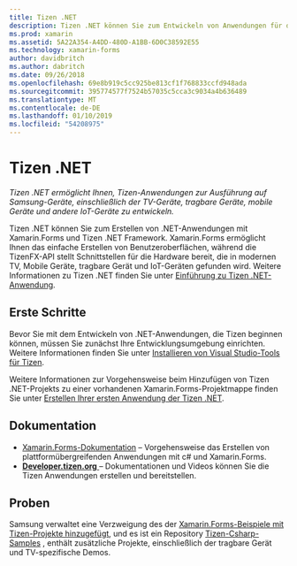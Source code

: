 ```yaml
---
title: Tizen .NET
description: Tizen .NET können Sie zum Entwickeln von Anwendungen für das Betriebssystem Tizen, die auf Samsung-Geräte, einschließlich der TV-Geräte, tragbare Geräte, mobile Geräte und andere IoT-Geräten ausgeführt wird.
ms.prod: xamarin
ms.assetid: 5A22A354-A4DD-480D-A1BB-6D0C38592E55
ms.technology: xamarin-forms
author: davidbritch
ms.author: dabritch
ms.date: 09/26/2018
ms.openlocfilehash: 69e8b919c5cc925be813cf1f768833ccfd948ada
ms.sourcegitcommit: 395774577f7524b57035c5cca3c9034a4b636489
ms.translationtype: MT
ms.contentlocale: de-DE
ms.lasthandoff: 01/10/2019
ms.locfileid: "54208975"
---
```

# <a name="tizen-net"></a>Tizen .NET

_Tizen .NET ermöglicht Ihnen, Tizen-Anwendungen zur Ausführung auf Samsung-Geräte, einschließlich der TV-Geräte, tragbare Geräte, mobile Geräte und andere IoT-Geräte zu entwickeln._

Tizen .NET können Sie zum Erstellen von .NET-Anwendungen mit Xamarin.Forms und Tizen .NET Framework. Xamarin.Forms ermöglicht Ihnen das einfache Erstellen von Benutzeroberflächen, während die TizenFX-API stellt Schnittstellen für die Hardware bereit, die in modernen TV, Mobile Geräte, tragbare Gerät und IoT-Geräten gefunden wird. Weitere Informationen zu Tizen .NET finden Sie unter [Einführung zu Tizen .NET-Anwendung](https://developer.tizen.org/development/training/.net-application).

## <a name="get-started"></a>Erste Schritte

Bevor Sie mit dem Entwickeln von .NET-Anwendungen, die Tizen beginnen können, müssen Sie zunächst Ihre Entwicklungsumgebung einrichten. Weitere Informationen finden Sie unter [Installieren von Visual Studio-Tools für Tizen](https://developer.tizen.org/development/visual-studio-tools-tizen/installing-visual-studio-tools-tizen).

Weitere Informationen zur Vorgehensweise beim Hinzufügen von Tizen .NET-Projekts zu einer vorhandenen Xamarin.Forms-Projektmappe finden Sie unter [Erstellen Ihrer ersten Anwendung der Tizen .NET](https://developer.tizen.org/development/training/.net-application/creating-your-first-tizen-.net-application).

## <a name="documentation"></a>Dokumentation

- [Xamarin.Forms-Dokumentation](~/xamarin-forms/index.yml) &ndash; Vorgehensweise das Erstellen von plattformübergreifenden Anwendungen mit c# und Xamarin.Forms.
- [**Developer.tizen.org** ](https://developer.tizen.org/development) &ndash; Dokumentationen und Videos können Sie die Tizen Anwendungen erstellen und bereitstellen.

## <a name="samples"></a>Proben

Samsung verwaltet eine Verzweigung des der [Xamarin.Forms-Beispiele mit Tizen-Projekte hinzugefügt](https://github.com/Samsung/xamarin-forms-samples), und es ist ein Repository [Tizen-Csharp-Samples](https://github.com/Samsung/Tizen-CSharp-Samples) , enthält zusätzliche Projekte, einschließlich der tragbare Gerät und TV-spezifische Demos.

